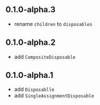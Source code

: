 ## 0.1.0-alpha.3

* rename `children` to `disposables`

## 0.1.0-alpha.2

* add `CompositeDisposable`

## 0.1.0-alpha.1

* add `Disposablle`
* add `SingleAssignmentDisposable`
